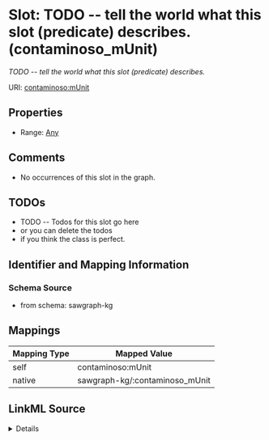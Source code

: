 

# Slot: TODO -- tell the world what this slot (predicate) describes. (contaminoso_mUnit)


_TODO -- tell the world what this slot (predicate) describes._





URI: [contaminoso:mUnit](http://sawgraph.spatialai.org/v1/contaminoso#mUnit)



<!-- no inheritance hierarchy -->








## Properties

* Range: [Any](../classes/Any.md)





## Comments

* No occurrences of this slot in the graph.

## TODOs

* TODO -- Todos for this slot go here
* or you can delete the todos
* if you think the class is perfect.

## Identifier and Mapping Information







### Schema Source


* from schema: sawgraph-kg




## Mappings

| Mapping Type | Mapped Value |
| ---  | ---  |
| self | contaminoso:mUnit |
| native | sawgraph-kg/:contaminoso_mUnit |




## LinkML Source

<details>
```yaml
name: contaminoso_mUnit
description: TODO -- tell the world what this slot (predicate) describes.
title: TODO -- tell the world what this slot (predicate) describes.
todos:
- TODO -- Todos for this slot go here
- or you can delete the todos
- if you think the class is perfect.
comments:
- No occurrences of this slot in the graph.
from_schema: sawgraph-kg
rank: 1000
slot_uri: contaminoso:mUnit
alias: contaminoso_mUnit
subproperty_of: owl_topObjectProperty
range: Any

```
</details>